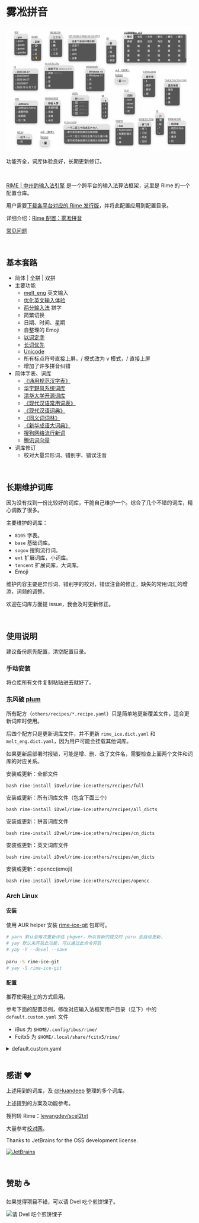 # 雾凇拼音

![demo](./others/demo.webp)

功能齐全，词库体验良好，长期更新修订。

<br>

[RIME | 中州韵输入法引擎](https://rime.im/) 是一个跨平台的输入法算法框架，这里是 Rime 的一个配置仓库。

用户需要[下载各平台对应的 Rime 发行版](https://rime.im/download/)，并将此配置应用到配置目录。

详细介绍：[Rime 配置：雾凇拼音](https://dvel.me/posts/rime-ice/)

[常见问题](https://github.com/iDvel/rime-ice/issues/133)

<br>

## 基本套路

- 简体 | 全拼 | 双拼
- 主要功能
    -   [melt_eng](https://github.com/tumuyan/rime-melt) 英文输入
    -   [优化英文输入体验](https://dvel.me/posts/make-rime-en-better/)
    -   [两分输入法](http://cheonhyeong.com/Simplified/download.html) 拼字
    -   简繁切换
    -   日期、时间、星期
    -   自整理的 Emoji
    -   [以词定字](https://github.com/BlindingDark/rime-lua-select-character)
    -   [长词优先](https://github.com/tumuyan/rime-melt/blob/master/lua/melt.lua)
    -   [Unicode](https://github.com/shewer/librime-lua-script/blob/main/lua/component/unicode.lua)
    -   所有标点符号直接上屏，/ 模式改为 v 模式，/ 直接上屏
    -   增加了许多拼音纠错
- 简体字表、词库
    -   [《通用规范汉字表》](https://github.com/iDvel/The-Table-of-General-Standard-Chinese-Characters)
    -   [华宇野风系统词库](http://bbs.pinyin.thunisoft.com/forum.php?mod=viewthread&tid=30049)
    -   [清华大学开源词库](https://github.com/thunlp/THUOCL)
    -   [《现代汉语常用词表》](https://gist.github.com/indiejoseph/eae09c673460aa0b56db)
    -   [《现代汉语词典》](https://forum.freemdict.com/t/topic/12102)
    -   [《同义词词林》](https://forum.freemdict.com/t/topic/1211)
    -   [《新华成语大词典》](https://forum.freemdict.com/t/topic/11407)
    -   [搜狗网络流行新词](https://pinyin.sogou.com/dict/detail/index/4)
    -   [腾讯词向量](https://ai.tencent.com/ailab/nlp/en/download.html)
- 词库修订
    - 校对大量异形词、错别字、错误注音

<br>

## 长期维护词库

因为没有找到一份比较好的词库，干脆自己维护一个。综合了几个不错的词库，精心调教了很多。

主要维护的词库：

- `8105` 字表。
- `base` 基础词库。
- `sogou` 搜狗流行词。
- `ext` 扩展词库，小词库。
- `tencent` 扩展词库，大词库。
- Emoji

维护内容主要是异形词、错别字的校对，错误注音的修正，缺失的常用词汇的增添，词频的调整。

欢迎在词库方面提 issue，我会及时更新修正。

<br>

## 使用说明

建议备份原先配置，清空配置目录。

### 手动安装

将仓库所有文件复制粘贴进去就好了。

### 东风破 [plum](https://github.com/rime/plum)

所有配方（`others/recipes/*.recipe.yaml`）只是简单地更新覆盖文件，适合更新词库时使用。

后四个配方只是更新词库文件，并不更新 `rime_ice.dict.yaml` 和 `melt_eng.dict.yaml`，因为用户可能会挂载其他词库。

如果更新后部署时报错，可能是增、删、改了文件名，需要检查上面两个文件和词库的对应关系。

安装或更新：全部文件

```
bash rime-install iDvel/rime-ice:others/recipes/full
```

安装或更新：所有词库文件（包含下面三个）

```
bash rime-install iDvel/rime-ice:others/recipes/all_dicts
```

安装或更新：拼音词库文件

```
bash rime-install iDvel/rime-ice:others/recipes/cn_dicts
```

安装或更新：英文词库文件

```
bash rime-install iDvel/rime-ice:others/recipes/en_dicts
```

安装或更新：opencc(emoji)

```
bash rime-install iDvel/rime-ice:others/recipes/opencc
```

### Arch Linux

#### 安装

使用 AUR helper 安装 [rime-ice-git](https://aur.archlinux.org/packages/rime-ice-git) 包即可。

```bash
# paru 默认会每次重新评估 pkgver，所以有新的提交时 paru 会自动更新，
# yay 默认未开启此功能，可以通过此命令开启
# yay -Y --devel --save

paru -S rime-ice-git
# yay -S rime-ice-git
```

#### 配置

推荐使用[补丁](https://github.com/rime/home/wiki/Configuration#補靪])的方式启用。

参考下面的配置示例，修改对应输入法框架用户目录（见下）中的 `default.custom.yaml` 文件

- iBus 为 `$HOME/.config/ibus/rime/`
- Fcitx5 为 `$HOME/.local/share/fcitx5/rime/`

<details>

<summary>default.custom.yaml</summary>

```yaml
patch:
  # 仅使用「雾凇拼音」的默认配置，配置此行即可
  __include: rime_ice_suggestion:/
  # 以下根据自己所需自行定义，仅做参考。
  # 针对对应处方的定制条目，请使用 <recipe>.custom.yaml 中配置，例如 rime_ice.custom.yaml
  __patch:
    key_binder/+:
      select_first_character: "bracketleft" # 即 [
      select_last_character: "bracketright" # 即 ]
```

</details>

<br>

## 感谢 ❤️

上述用到的词库，及 [@Huandeep](https://github.com/Huandeep) 整理的多个词库。

上述提到的方案及功能参考。

搜狗转 Rime：[lewangdev/scel2txt](https://github.com/lewangdev/scel2txt)

大量参考[校对网](http://www.jiaodui.com/bbs/)。

Thanks to JetBrains for the OSS development license.

[![JetBrains](https://resources.jetbrains.com/storage/products/company/brand/logos/jb_beam.svg)](https://jb.gg/OpenSourceSupport)

<br>

## 赞助 ☕

如果觉得项目不错，可以请 Dvel 吃个煎饼馃子。

<img src="./others/sponsor.webp" alt="请 Dvel 吃个煎饼馃子" width=600 />
